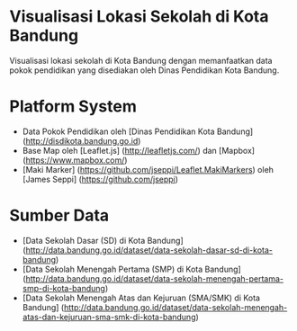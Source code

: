 # Visualisasi Lokasi Sekolah di Kota Bandung
Visualisasi lokasi sekolah di Kota Bandung dengan memanfaatkan data pokok pendidikan yang disediakan oleh Dinas Pendidikan Kota Bandung.

# Platform System
- Data Pokok Pendidikan oleh [Dinas Pendidikan Kota Bandung] (http://disdikota.bandung.go.id)
- Base Map oleh [Leaflet.js] (http://leafletjs.com/) dan [Mapbox] (https://www.mapbox.com/)
- [Maki Marker] (https://github.com/jseppi/Leaflet.MakiMarkers) oleh [James Seppi] (https://github.com/jseppi)

# Sumber Data
- [Data Sekolah Dasar (SD) di Kota Bandung] (http://data.bandung.go.id/dataset/data-sekolah-dasar-sd-di-kota-bandung)
- [Data Sekolah Menengah Pertama (SMP) di Kota Bandung] (http://data.bandung.go.id/dataset/data-sekolah-menengah-pertama-smp-di-kota-bandung)
- [Data Sekolah Menengah Atas dan Kejuruan (SMA/SMK) di Kota Bandung] (http://data.bandung.go.id/dataset/data-sekolah-menengah-atas-dan-kejuruan-sma-smk-di-kota-bandung)